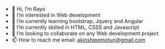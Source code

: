 - 👋 Hi, I’m Rayo
- 👀 I’m interested in Web development
- 🌱 I’m currently learning bootstrap, Jquery and Angular
- 🌱 I’m currently skilled in HTML, CSSS and Javascript
- 💞️ I’m looking to collaborate on any Web development project
- 📫 How to reach me email: akinshipemotun@gmail.com

<!---
This is a ✨ special ✨ repository because its `README.md` (this file) appears on your GitHub profile.
You can click the Preview link to take a look at your changes.
--->

